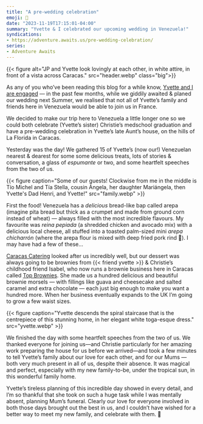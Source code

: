 ```yaml
---
title: "A pre-wedding celebration"
emoji: 🍾
date: "2023-11-19T17:15:01-04:00"
summary: "Yvette & I celebrated our upcoming wedding in Venezuela!"
syndications:
- https://adventure.awaits.us/pre-wedding-celebration/
series:
- Adventure Awaits
---
```


{{< figure alt="JP and Yvette look lovingly at each other, in white attire, in front of a vista across Caracas." src="header.webp" class="big">}}

As any of you who’ve been reading this blog for a while know, [Yvette and I are engaged](../a-patagonian-love-story/) — in the past few months, while we giddily awaited & planed our wedding next Summer, we realised that not all of Yvette’s family and friends here in Venezuela would be able to join us in France.

We decided to make our trip here to Venezuela a little longer one so we could both celebrate (Yvette’s sister) Christie’s medschool graduation and have a pre-wedding celebration in Yvette’s late Aunt’s house, on the hills of La Florida in Caracas.

Yesterday was the day! We gathered 15 of Yvette’s (now our!) Venezuelan nearest & dearest for some some delicious treats, lots of stories & conversation, a glass of _espumante_ or two, and some heartfelt speeches from the two of us.

{{< figure caption="Some of our guests! Clockwise from me in the middle is Tío Michel and Tía Stella, cousin Ángela, her daughter Mariángela, then Yvette's Dad Henri, and Yvette!" src="family.webp" >}}

First the food! Venezuela has a _delicious_ bread-like bap called arepa (imagine pita bread but thick as a crumpet and made from ground corn instead of wheat) — always filled with the most incredible flavours. My favourite was _reina pepiada_ (a shredded chicken and avocado mix) with a delicious local cheese, all stuffed into a toasted palm-sized mini _arepa chicharrón_ (where the arepa flour is mixed with deep fried pork rind 🤤). I may have had a few of these…

[Caracas Catering](https://instagram.com/caracascatering) looked after us incredibly well, but our dessert was always going to be brownies from {{< friend yvette >}} & Christie’s childhood friend Isabel, who now runs a brownie business here in Caracas called [Top Brownies](https://instagram.com/topbrownies). She made us a hundred delicious and beautiful brownie morsels — with fillings like guava and cheesecake and salted caramel and extra chocolate — each just big enough to make you want a hundred more. When her business eventually expands to the UK I’m going to grow a few waist sizes.

{{< figure caption="Yvette descends the spiral staircase that is the centrepiece of this stunning home, in her elegant white toga-esque dress." src="yvette.webp" >}}

We finished the day with some heartfelt speeches from the two of us. We thanked everyone for joining us—and Christie particularly for her amazing work preparing the house for us before we arrived—and took a few minutes to tell Yvette’s family about our love for each other, and for our Mums — both very much present in all of us, despite their absence. It was magical and perfect, especially with my new family-to-be, under the tropical sun, in this wonderful family home.

Yvette’s tireless planning of this incredible day showed in every detail, and I’m so thankful that she took on such a huge task while I was mentally absent, planning Mum’s funeral. Clearly our love for everyone involved in both those days brought out the best in us, and I couldn’t have wished for a better way to meet my new family, and celebrate with them. 🥰
